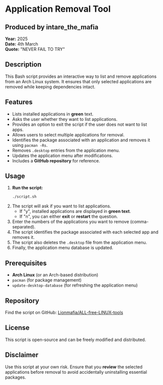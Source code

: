 # Application Removal Tool

## Produced by intare_the_mafia  
**Year:** 2025  
**Date:** 4th March  
**Quote:** "NEVER FAIL TO TRY"

## Description
This Bash script provides an interactive way to list and remove applications from an Arch Linux system. It ensures that only selected applications are removed while keeping dependencies intact.

## Features
- Lists installed applications in **green** text.
- Asks the user whether they want to list applications.
- Provides an option to exit the script if the user does not want to list apps.
- Allows users to select multiple applications for removal.
- Identifies the package associated with an application and removes it using `pacman -Rs`.
- Removes `.desktop` entries from the application menu.
- Updates the application menu after modifications.
- Includes a **GitHub repository** for reference.

## Usage
1. **Run the script:**
   ```bash
   ./script.sh
   ```
2. The script will ask if you want to list applications.
   - If "y", installed applications are displayed in **green text**.
   - If "n", you can either **exit** or **restart** the question.
3. Enter the numbers of the applications you want to remove (comma-separated).
4. The script identifies the package associated with each selected app and removes it.
5. The script also deletes the `.desktop` file from the application menu.
6. Finally, the application menu database is updated.

## Prerequisites
- **Arch Linux** (or an Arch-based distribution)
- `pacman` (for package management)
- `update-desktop-database` (for refreshing the application menu)

## Repository
Find the script on GitHub: [Lionmafia/ALL-free-LINUX-tools](https://github.com/Lionmafia/ALL-free-LINUX-tools-.git)

## License
This script is open-source and can be freely modified and distributed.

## Disclaimer
Use this script at your own risk. Ensure that you **review** the selected applications before removal to avoid accidentally uninstalling essential packages.

